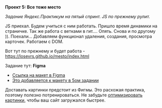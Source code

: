 **Проект 5: Все тоже место**

*Задание Яндекс.Практикум на пятый спринт. JS по прежнему рулит.*

JS приехал. Будем учиться с ним работать. Пришло время динамики на страничке.
Так же работа с ветками в гит.... Опять. Снова и по другому )).
Поехали...
Добавляем функционал удаления, создания, просмотра карточек. Работаем с DOM.

Вот тут по прежнему и будет работа - https://losevrs.github.io/mesto/index.html

Задание тут:
**Figma**
* [Ссылка на макет в Figma](https://www.figma.com/file/StZjf8HnoeLdiXS7dYrLAh/JavaScript.-Sprint-4)
* [Это добавляется к макету в 5ом задании](https://www.figma.com/file/nlYpT4VhFiwimn2YlncrcF/JavaScript.-Sprint-5)

Доставать картинки предстоит из Фигмы. Это расхожая практика, поэтому полезно потренироваться.
Не забудьте [оптимизировать картинки](https://tinypng.com/), чтобы ваш сайт загружался быстрее.

